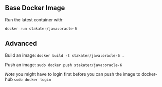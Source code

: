 ## Base Docker Image

Run the latest container with:

`docker run stakater/java:oracle-6`

## Advanced

Build an image:
`docker build -t stakater/java:oracle-6 .`

Push an image:
`sudo docker push stakater/java:oracle-6`

_Note_ you might have to login first before you can push the image to docker-hub `sudo docker login`